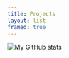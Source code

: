 ```yaml
---
title: Projects
layout: list
framed: true
---
```


![My GitHub stats](https://github-readme-stats.vercel.app/api?username=andrewsouvanlasy&count_private=true&show_icons=true&title_color=242424&icon_color=e27a53&hide_border=true&bg_color=fff)